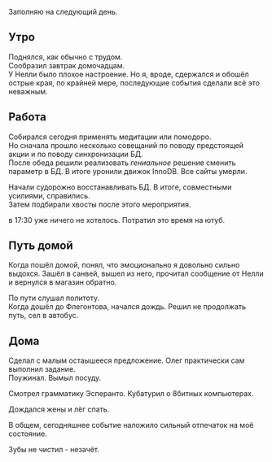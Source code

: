 Заполняю на следующий день.
## Утро
Поднялся, как обычно с трудом.  
Сообразил завтрак домочадцам.  
У Нелли было плохое настроение. Но я, вроде, сдержался и обошёл острые края, по крайней мере, последующие события сделали всё это неважным.
## Работа
Собирался сегодня применять медитации или помодоро.  
Но сначала прошло несколько совещаний по поводу предстоящей акции и по поводу синхронизации БД.  
После обеда решили реализовать *гениальное* решение сменить параметр в БД. В итоге уронили движок InnoDB. Все сайты умерли.

Начали судорожно восстанавливать БД. В итоге, совместными усилиями, справились.  
Затем подбирали хвосты после этого мероприятия.

в 17:30 уже ничего не хотелось. Потратил это время на ютуб.
## Путь домой
Когда пошёл домой, понял, что эмоционально я довольно сильно выдохся.
Зашёл в санвей, вышел из него, прочитал сообщение от Нелли и вернулся в магазин обратно.

По пути слушал политоту.  
Когда дошёл до Флегонтова, начался дождь. Решил не продолжать путь, сел в автобус.
## Дома
Сделал с малым остаышееся предложение. Олег практически сам выполнил задание.  
Поужинал. Вымыл посуду.

Смотрел грамматику Эсперанто. Кубатурил о 8битных компьютерах.

Дождался жены и лёг спать.

В общем, сегодняшнее событие наложило сильный отпечаток на моё состояние.

Зубы не чистил - незачёт.